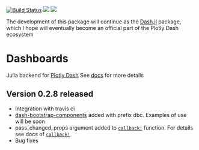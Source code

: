[![Build Status](https://travis-ci.com/waralex/Dashboards.jl.svg?branch=master)](https://travis-ci.com/waralex/Dashboards.jl) [![](https://img.shields.io/badge/docs-stable-blue.svg)](https://waralex.github.io/Dashboards.jl/stable/) [![](https://img.shields.io/badge/docs-dev-blue.svg)](https://waralex.github.io/Dashboards.jl/dev/)

The development of this package will continue as the [Dash.jl](https://github.com/plotly/Dash.jl) package, which I hope will eventually become an official part of the Plotly Dash ecosystem

# Dashboards

Julia backend for [Plotly Dash](https://github.com/plotly/dash)
See [docs](https://waralex.github.io/Dashboards.jl/dev/) for more details


## Version 0.2.8 released

* Integration with travis ci
* [dash-bootstrap-components](https://github.com/facultyai/dash-bootstrap-components) added with prefix dbc. Examples of use will be soon
* pass_changed_props argument added to [`callback!`](https://waralex.github.io/Dashboards.jl/dev/api/#Dashboards.callback!) function. For details see docs of [`callback!`](https://waralex.github.io/Dashboards.jl/dev/api/#Dashboards.callback!)
* Bug fixes
